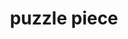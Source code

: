 ---
layout: smileys&emotion
title: puzzle piece
emoji: puzzle_piece
permalink: 🧩.html
image: assets/img/3moji/puzzle_piece.png
---